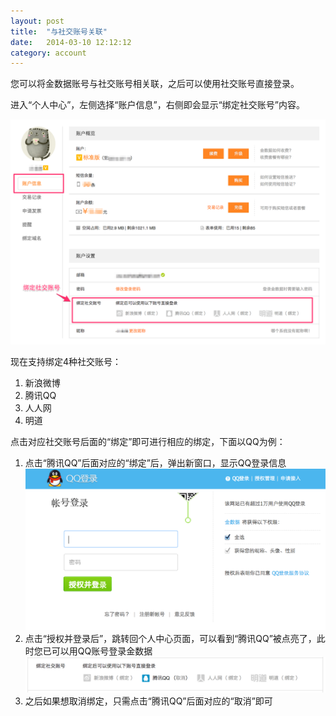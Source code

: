 ```yaml
---
layout: post
title:  "与社交账号关联"
date:   2014-03-10 12:12:12
category: account
---
```


您可以将金数据账号与社交账号相关联，之后可以使用社交账号直接登录。

进入“个人中心”，左侧选择“账户信息”，右侧即会显示“绑定社交账号”内容。

![](/images/social-accounts-bind.png)

现在支持绑定4种社交账号：

1. 新浪微博
2. 腾讯QQ
3. 人人网
4. 明道

点击对应社交账号后面的“绑定”即可进行相应的绑定，下面以QQ为例：

1. 点击“腾讯QQ”后面对应的“绑定”后，弹出新窗口，显示QQ登录信息
![](/images/social-accounts-bind-qq.png)
2. 点击“授权并登录后”，跳转回个人中心页面，可以看到“腾讯QQ”被点亮了，此时您已可以用QQ账号登录金数据
![](/images/social-accounts-bind-qq-ok.png)
3. 之后如果想取消绑定，只需点击“腾讯QQ”后面对应的“取消”即可


